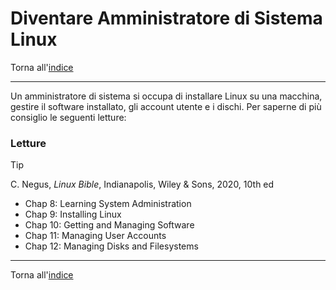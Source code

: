 # Diventare Amministratore di Sistema Linux

Torna all'[indice](../toc.md)

---

Un amministratore di sistema si occupa di installare Linux su una macchina,
gestire il software installato, gli account utente e i dischi.
Per saperne di più consiglio le seguenti letture:

### Letture

> [!TIP]
> C. Negus, _Linux Bible_, Indianapolis, Wiley &amp; Sons, 2020, 10th ed
>
> - Chap 8: Learning System Administration
> - Chap 9: Installing Linux
> - Chap 10: Getting and Managing Software
> - Chap 11: Managing User Accounts
> - Chap 12: Managing Disks and Filesystems

---

Torna all'[indice](../toc.md)
